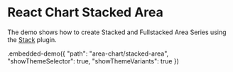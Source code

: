 # React Chart Stacked Area

The demo shows how to create Stacked and Fullstacked Area Series using the [Stack](../../docs/reference/stack.md) plugin.

.embedded-demo({ "path": "area-chart/stacked-area", "showThemeSelector": true, "showThemeVariants": true })

